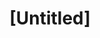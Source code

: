 ---
pid: ch1045
title: "[Untitled]"
location_transcription: Center City
coordinates: "[-75.161561752891, 39.950510090671]"
zipcode: '19015'
gen_neighborhood: 
neighborhood: 
outside_phl: 'Brookhaven PA '
age: '52'
age_range: 50-59
instagram: 
image_file_name: ch_1045.jpg
proposal_transcription: Monument to draw people to it for interaction of awareness
topic: Unknown
topic_summary: '0'
type: Sculpture Statue
keywords_other: 
credit: 
image_labels: 
twitter: 
facebook: 
permalink: "/monuments/ch1045/"
layout: item-page
---